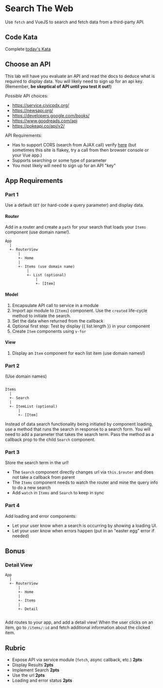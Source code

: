 Search The Web
===

Use `fetch` and VueJS to search and fetch data from a third-party API.

## Code Kata

Complete [today's Kata](https://www.codewars.com/kata/nice-array)

## Choose an API

This lab will have you evaluate an API and read the docs to deduce what is required to display data. You will
likely need to sign up for an api key. (Remember, **be skeptical of API until you test it out!**)

_Possible_ API choices:

* https://service.civicpdx.org/
* https://newsapi.org/
* https://developers.google.com/books/
* https://www.goodreads.com/api
* https://pokeapi.co/api/v2/

API Requirements:

* Has to support CORS (search from AJAX call) verify [here](test-cors.org) (but sometimes this site is flakey, try a 
call from then browser console or your Vue app.)
* Supports searching or some type of parameter
* You most likely will need to sign up for an API "key"

## App Requirements

### Part 1

Use a default `GET` (or hard-code a query parameter) and display data.

#### Router

Add in a router and create a `path` for your search that loads your `Items` component (use domain name!).

```
App
  |
  +- RouterView
      |
      +- Home
      |
      +- Items (use domain name)
          |
          +- List (optional)
              |
              +- [Item]
```

#### Model

1. Encapsulate API call to service in a module
1. Import api module to (`Items`) component. Use the `created` life-cycle method to initiate the search.
1. Set the data when returned from the callback
1. Optional first step: Test by display {{ list.length }} in your component
1. Create `Item` components using `v-for`

#### View

1. Display an `Item` component for each list item (use domain names!)


### Part 2

(Use domain names)
```
  
Items
  |
  +- Search
  |
  +- ItemList (optional)
      |
      +- [Item]
```

Instead of data search functionality being initiated by component loading, use a method that
runs the search in response to a search form. You will need to add a parameter that takes the search term. 
Pass the method as a callback prop to the child `Search` component.

### Part 3

Store the search term in the url!
* The `Search` component directly changes url via `this.$router` and does not take a callback from parent
* The `Items` component needs to watch the router and mine the query info to do a new search
* Add `watch` in `Items` and `Search` to keep in sync

### Part 4

Add loading and error components:
* Let your user know when a search is occurring by showing a loading UI.
* Let your user know when errors happen (put in an "easter egg" error if needed)

## Bonus

### Detail View

```
App
  |
  +- RouterView
      |
      +- Home
      |
      +- Items
      |
      +- Detail
  
```

Add routes to your app, and add a detail view! When the user clicks on an item, go to `/items/:id` and fetch additional information about the clicked item.


## Rubric

* Expose API via service module (`fetch`, async callback, etc.) **2pts**
* Display Results **2pts**
* Implement Search **2pts**
* Use the url **2pts**
* Loading and error status **2pts**

